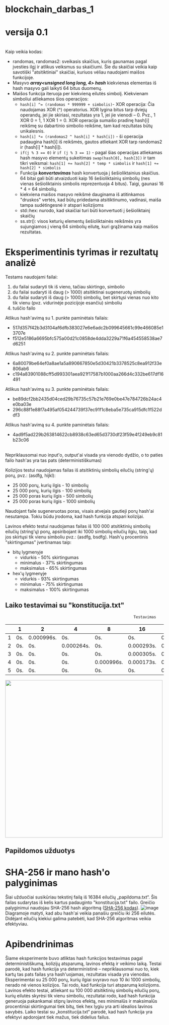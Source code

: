 # blockchain_darbas_1
# versija 0.1

<br> Kaip veikia kodas: 
* randomas, randomas2: sveikasis skaičius, kuris gaunamas pagal įvesties ilgį ir atlikus veiksmus su skaičiumi. Šie du skaičiai veikia kaip savotiški "atsitiktiniai" skaičiai, kuriuos vėliau naudojami maišos funkcijoje.
* Masyvo ***array<unsigned long long, 4> hash***  kiekvienas elementas iš hash masyvo gali laikyti 64 bitus duomenų.
* Maišos funkcija iteruoja per kiekvieną eilutės simbolį. Kiekvienam simboliui atliekamos šios operacijos: 
  * ``` hash[i] ^= (randomas * 999999 + simbolis) ```- XOR operacija: Čia naudojamas XOR (^) operatorius. XOR lygina bitus tarp dviejų operandų, jei jie skiriasi, rezultatas yra 1, jei jie vienodi – 0. Pvz., 1 XOR 0 = 1, 1 XOR 1 = 0. XOR operacija sumaišo pradinę hash[i] reikšmę su dabartinio simbolio reikšme, tam kad rezultatas būtų unikalesnis.
  * ```hash[i] *= (randomas2 ^ hash[i] * hash[i])``` - ši operacija padaugina hash[i] iš reikšmės, gautos atliekant XOR tarp randomas2 ir (hash[i] * hash[i]).
  * ```if(j % 3 == 0)``` ir ```if (j % 3 == 1)``` - pagal šias operacijas atliekamas hash masyvo elementų sukeitimas ```swap(hash[0], hash[3])``` ir tam tikri veiksmai: ```hash[1] += hash[2] * temp * simbolis``` ir ```hash[1] += hash[2] * simbolis```
  * Funkcija ***konvertavimas*** hash konvertuoja į šešioliktainius skaičius. 64 bitai gali būti atvaizduoti kaip 16 šešioliktainių simbolių (nes vienas šešioliktainis simbolis reprezentuoja 4 bitus). Taigi, gaunasi 16 * 4 = 64 simbolių.
  * kiekviena maišos masyvo reikšmė dauginama iš atitinkamos "druskos" vertės, kad būtų pridedama atsitiktinumo, vadinasi, maiša tampa sudėtingesnė ir atspari kolizijoms
  * std::hex: nurodo, kad skaičiai turi būti konvertuoti į šešioliktainį skaičių
  * ss.str(): visos keturių elementų šešioliktainės reikšmės yra sujungiamos į vieną 64 simbolių eilutę, kuri grąžinama kaip maišos rezultatas.
 
# Eksperimentinis tyrimas ir rezultatų analizė

Testams naudojami failai: 
1. du failai sudaryti tik iš vieno, tačiau skirtingo, simbolio
2. du failai sudaryti iš daug (> 1000) atsitiktinai sugeneruotų simbolių
3. du failai sudaryti iš daug (> 1000) simbolių, bet skirtųsi vienas nuo kito tik vienu (pvz. vidurinėje pozicijoje esančiu) simboliu
4. tuščio failo
   
Atlikus hash'avimą su 1. punkte paminėtais failais: 
* 517d357f42b3d3104af6dfb383027e6e6adc2b099645661c99e466085e13707e
* f512e5186a6695bfc575a00d21c0858de4dda3229a71f6a454558538ae7d6251
  
Atlikus hash'avimą su 2. punkte paminėtais failais:
* 6a80079be64ef0a8ae1a5a890667850e5d30421b3378525c8ea912f33e806ab6
* c194a83901088cff5d993301aea921f17587b1000aa266d4c332be617df16491

Atlikus hash'avimą su 3. punkte paminėtais failais:
* be89dcf2bb2435d04ced29b76735c57b21e769e0be47e784726b24ac4e0ba03e
* 296c88f1e88f7a495af054244739f37ec91f1c8eba5e735ca915dfc1f522ddf3

Atlikus hash'avimą su 4. punkte paminėtais failais:
* 4ad9f5ad229b263814622cb8938c63ed65d3730df23f59e4f249eb9c81b23c06

<br> Nepriklausomai nuo input'o, output'ai visada yra vienodo dydžio, o to paties failo hash'as yra tas pats (deterministiškumas)

Kolizijos testui naudojamas failas iš atsitiktinių simbolių eilučių (string'ų) porų, pvz.: (asdfg, hijkl):
* 25 000 porų, kurių ilgis - 10 simbolių
* 25 000 porų, kurių ilgis - 100 simbolių
* 25 000 poras kurių ilgis - 500 simbolių 
* 25 000 poras kurių ilgis - 1000 simbolių

Naudojant faile sugeneruotas poras, visais atvejais gautieji porų hash'ai nesutampa. Tokiu būdu įrodoma, kad hash funkcija atspari kolizijai.

Lavinos efekto testui naudojamas failas iš 100 000 atsitiktinių simbolių eilučių (string'ų) porų, apsiribojant iki 1000 simbolių eilučių ilgiu, taip, kad jos skirtųsi tik vienu simboliu pvz.: (asdfg, bsdfg). Hash'ų procentinis "skirtingumas" įvertinamas taip:
* bitų lygmenyje
  * vidurkis - 50% skirtingumas
  * minimalus - 37% skirtingumas
  * maksimalus - 65% skirtingumas
* hex'ų lygmenyje
  * vidurkis - 93% skirtingumas
  * minimalus - 75% skirtingumas
  * maksimalus - 100% skirtingumas


## Laiko testavimai su "konstitucija.txt"
                                                             Testavimas
|     | 1     |  2         | 4          | 8          | 16         | 32         | 64         | 128        | 256        | 512        | 789        |
| --- | ----- | ---------- | ---------- | ---------- | ---------- | ---------- | ---------- | ---------- | ---------- | ---------- | ---------- |
| 1   | 0s.   | 0.000996s. | 0s.        | 0s.        | 0s.        | 0.000135s. | 0s.        | 0.000996s. | 0.003294s. | 0.004009s. | 0.006975s. |
| 2   | 0s.   | 0s.        | 0.000264s. | 0s.        | 0.000293s. | 0s.        | 0.000998s. | 0.001998s. | 0.004045s. | 0.007025s. | 0.007025s. |
| 3   | 0s.   | 0s.        | 0s.        | 0s.        | 0.000305s. | 0.001002s. | 0.000998s. | 0.003078s. | 0.004076s. | 0.006847s. | 0.006847s. |
| 4   | 0s.   | 0s.        | 0s.        | 0.000996s. | 0.000173s. | 0s.        | 0.000995s. | 0.001994s. | 0.006155s. | 0.006021s. | 0.006847s. |
| 5   | 0s.   | 0s.        | 0s.        | 0s.        | 0s.        | 0s.        | 0.000998s. | 0.001996s. | 0.004627s. | 0.00803s.  | 0.00803s.  | 

<img src="https://github.com/user-attachments/assets/b629bed6-e2dd-4896-b762-80c295c75a3b" width="500">

## Papildomos užduotys

# SHA-256 ir mano hash'o palyginimas

Šiai užduočiai susikūriau tekstinį failą iš 16384 eilučių „papildoma.txt“. Šis failas sudarytas iš kelis kartus padauginto "konstitucija.txt" failo. Greičio palyginimui naudojau SHA-256 hash algoritmą ([SHA-256 kodas](http://www.zedwood.com/article/cpp-sha256-function)). 
![image](https://github.com/user-attachments/assets/8ef9be7b-6f86-4dfc-b948-bd02b5c8a2cf)
<br>
Diagramoje matyti, kad abu hash'ai veikia panašiu greičiu iki 256 eilutės. Didėjant eilučių kiekiui galima patebėti, kad SHA-256 algoritmas veikia efektyviau. 

# Apibendrinimas

Šiame eksperimente buvo atliktas hash funkcijos testavimas pagal deterministiškumą, kolizijų atsparumą, lavinos efektą ir veikimo laiką. Testai parodė, kad hash funkcija yra deterministinė – nepriklausomai nuo to, kiek kartų tas pats failas yra hash'uojamas, rezultatas visada yra vienodas. Eksperimentai su 25 000 porų, kurių ilgiai svyravo nuo 10 iki 1000 simbolių, nerado nė vienos kolizijos. Tai rodo, kad funkcija turi atsparumą kolizijoms. Lavinos efekto testai, atliekant su 100 000 atsitiktinių simbolių eilučių porų, kurių eilutės skyrėsi tik vienu simboliu, rezultatai rodo, kad hash funkcija generuoja pakankamai stiprų lavinos efektą, nes minimalūs ir maksimalūs procentiniai skirtingumai tiek bitų, tiek hex lygiu yra arti idealios lavinos savybės. Laiko testai su „konstitucija.txt“ parodė, kad hash funkcija yra efektyvi apdorojant tiek mažus, tiek didelius failus.
